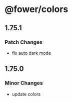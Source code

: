 # @fower/colors

## 1.75.1

### Patch Changes

- fix auto dark mode

## 1.75.0

### Minor Changes

- update colors
